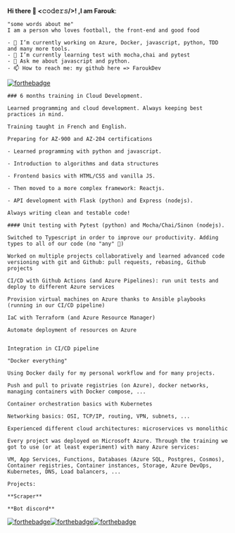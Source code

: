 **Hi there 👋 <𝚌𝚘𝚍𝚎𝚛𝚜/>! ,I am Farouk**:
```
"some words about me"
I am a person who loves football, the front-end and good food
```
```
- 🔭 I’m currently working on Azure, Docker, javascript, python, TDD and many more tools.
- 🌱 I’m currently learning test with mocha,chai and pytest
- 💬 Ask me about javascript and python.
- 📫 How to reach me: my github here => FaroukDev

```
[![forthebadge](https://forthebadge.com/images/badges/check-it-out.svg)](https://forthebadge.com)
```
### 6 months training in Cloud Development.

Learned programming and cloud development. Always keeping best practices in mind.

Training taught in French and English.

Preparing for AZ-900 and AZ-204 certifications
```

```
- Learned programming with python and javascript.

- Introduction to algorithms and data structures 

- Frontend basics with HTML/CSS and vanilla JS.

- Then moved to a more complex framework: Reactjs.

- API development with Flask (python) and Express (nodejs).

Always writing clean and testable code!
```
```
#### Unit testing with Pytest (python) and Mocha/Chai/Sinon (nodejs).

Switched to Typescript in order to improve our productivity. Adding types to all of our code (no "any" 🙂)

Worked on multiple projects collaboratively and learned advanced code versioning with git and Github: pull requests, rebasing, Github projects

CI/CD with Github Actions (and Azure Pipelines): run unit tests and deploy to different Azure services

Provision virtual machines on Azure thanks to Ansible playbooks (running in our CI/CD pipeline)

IaC with Terraform (and Azure Resource Manager)

Automate deployment of resources on Azure
```
```

Integration in CI/CD pipeline

"Docker everything"

Using Docker daily for my personal workflow and for many projects.

Push and pull to private registries (on Azure), docker networks, managing containers with Docker compose, ...

Container orchestration basics with Kubernetes

Networking basics: OSI, TCP/IP, routing, VPN, subnets, ...

Experienced different cloud architectures: microservices vs monolithic

Every project was deployed on Microsoft Azure. Through the training we got to use (or at least experiment) with many Azure services:

VM, App Services, Functions, Databases (Azure SQL, Postgres, Cosmos), Container registries, Container instances, Storage, Azure DevOps, Kubernetes, DNS, Load balancers, ...
```
```
Projects:

**Scraper**

**Bot discord**
```

[![forthebadge](https://forthebadge.com/images/badges/makes-people-smile.svg)](https://forthebadge.com)[![forthebadge](https://forthebadge.com/images/badges/built-with-love.svg)](https://forthebadge.com)[![forthebadge](https://forthebadge.com/images/badges/uses-js.svg)](https://forthebadge.com)
